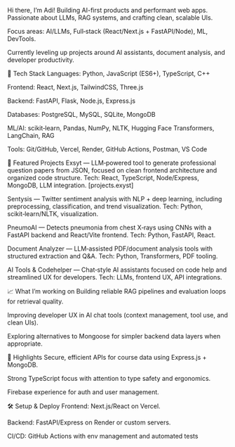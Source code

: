 Hi there, I’m Adi!
Building AI-first products and performant web apps. Passionate about LLMs, RAG systems, and crafting clean, scalable UIs.

Focus areas: AI/LLMs, Full‑stack (React/Next.js + FastAPI/Node), ML, DevTools.

Currently leveling up projects around AI assistants, document analysis, and developer productivity.

🔧 Tech Stack
Languages: Python, JavaScript (ES6+), TypeScript, C++

Frontend: React, Next.js, TailwindCSS, Three.js

Backend: FastAPI, Flask, Node.js, Express.js

Databases: PostgreSQL, MySQL, SQLite, MongoDB

ML/AI: scikit‑learn, Pandas, NumPy, NLTK, Hugging Face Transformers, LangChain, RAG

Tools: Git/GitHub, Vercel, Render, GitHub Actions, Postman, VS Code

🚀 Featured Projects
Exsyt — LLM‑powered tool to generate professional question papers from JSON, focused on clean frontend architecture and organized code structure.
Tech: React, TypeScript, Node/Express, MongoDB, LLM integration. [projects.exyst]

Sentysis — Twitter sentiment analysis with NLP + deep learning, including preprocessing, classification, and trend visualization.
Tech: Python, scikit‑learn/NLTK, visualization.

PneumoAI — Detects pneumonia from chest X‑rays using CNNs with a FastAPI backend and React/Vite frontend.
Tech: Python, FastAPI, React.

Document Analyzer — LLM‑assisted PDF/document analysis tools with structured extraction and Q&A.
Tech: Python, Transformers, PDF tooling.

AI Tools & Codehelper — Chat‑style AI assistants focused on code help and streamlined UX for developers.
Tech: LLMs, frontend UX, API integrations.

📈 What I’m working on
Building reliable RAG pipelines and evaluation loops for retrieval quality.

Improving developer UX in AI chat tools (context management, tool use, and clean UIs).

Exploring alternatives to Mongoose for simpler backend data layers when appropriate.

🧪 Highlights
Secure, efficient APIs for course data using Express.js + MongoDB.

Strong TypeScript focus with attention to type safety and ergonomics.

Firebase experience for auth and user management.

🛠️ Setup & Deploy
Frontend: Next.js/React on Vercel.

Backend: FastAPI/Express on Render or custom servers.

CI/CD: GitHub Actions with env management and automated tests
<!--
**Adi15Jain/Adi15Jain** is a ✨ _special_ ✨ repository because its `README.md` (this file) appears on your GitHub profile.

Here are some ideas to get you started:

- 🔭 I’m currently working on ...
- 🌱 I’m currently learning ...
- 👯 I’m looking to collaborate on ...
- 🤔 I’m looking for help with ...
- 💬 Ask me about ...
- 📫 How to reach me: ...
- 😄 Pronouns: ...
- ⚡ Fun fact: ...
-->
